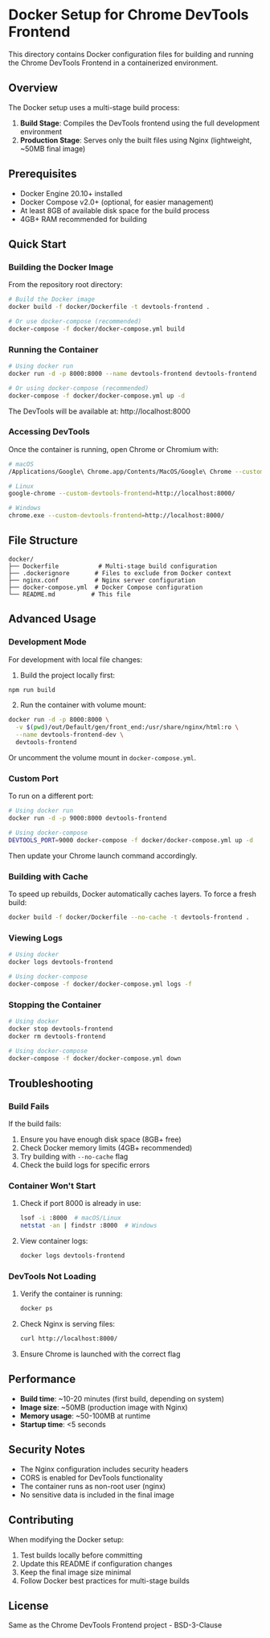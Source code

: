 # Docker Setup for Chrome DevTools Frontend

This directory contains Docker configuration files for building and running the Chrome DevTools Frontend in a containerized environment.

## Overview

The Docker setup uses a multi-stage build process:
1. **Build Stage**: Compiles the DevTools frontend using the full development environment
2. **Production Stage**: Serves only the built files using Nginx (lightweight, ~50MB final image)

## Prerequisites

- Docker Engine 20.10+ installed
- Docker Compose v2.0+ (optional, for easier management)
- At least 8GB of available disk space for the build process
- 4GB+ RAM recommended for building

## Quick Start

### Building the Docker Image

From the repository root directory:

```bash
# Build the Docker image
docker build -f docker/Dockerfile -t devtools-frontend .

# Or use docker-compose (recommended)
docker-compose -f docker/docker-compose.yml build
```

### Running the Container

```bash
# Using docker run
docker run -d -p 8000:8000 --name devtools-frontend devtools-frontend

# Or using docker-compose (recommended)
docker-compose -f docker/docker-compose.yml up -d
```

The DevTools will be available at: http://localhost:8000

### Accessing DevTools

Once the container is running, open Chrome or Chromium with:

```bash
# macOS
/Applications/Google\ Chrome.app/Contents/MacOS/Google\ Chrome --custom-devtools-frontend=http://localhost:8000/

# Linux
google-chrome --custom-devtools-frontend=http://localhost:8000/

# Windows
chrome.exe --custom-devtools-frontend=http://localhost:8000/
```

## File Structure

```
docker/
├── Dockerfile           # Multi-stage build configuration
├── .dockerignore       # Files to exclude from Docker context
├── nginx.conf          # Nginx server configuration
├── docker-compose.yml  # Docker Compose configuration
└── README.md          # This file
```

## Advanced Usage

### Development Mode

For development with local file changes:

1. Build the project locally first:
```bash
npm run build
```

2. Run the container with volume mount:
```bash
docker run -d -p 8000:8000 \
  -v $(pwd)/out/Default/gen/front_end:/usr/share/nginx/html:ro \
  --name devtools-frontend-dev \
  devtools-frontend
```

Or uncomment the volume mount in `docker-compose.yml`.

### Custom Port

To run on a different port:

```bash
# Using docker run
docker run -d -p 9000:8000 devtools-frontend

# Using docker-compose
DEVTOOLS_PORT=9000 docker-compose -f docker/docker-compose.yml up -d
```

Then update your Chrome launch command accordingly.

### Building with Cache

To speed up rebuilds, Docker automatically caches layers. To force a fresh build:

```bash
docker build -f docker/Dockerfile --no-cache -t devtools-frontend .
```

### Viewing Logs

```bash
# Using docker
docker logs devtools-frontend

# Using docker-compose
docker-compose -f docker/docker-compose.yml logs -f
```

### Stopping the Container

```bash
# Using docker
docker stop devtools-frontend
docker rm devtools-frontend

# Using docker-compose
docker-compose -f docker/docker-compose.yml down
```

## Troubleshooting

### Build Fails

If the build fails:
1. Ensure you have enough disk space (8GB+ free)
2. Check Docker memory limits (4GB+ recommended)
3. Try building with `--no-cache` flag
4. Check the build logs for specific errors

### Container Won't Start

1. Check if port 8000 is already in use:
   ```bash
   lsof -i :8000  # macOS/Linux
   netstat -an | findstr :8000  # Windows
   ```

2. View container logs:
   ```bash
   docker logs devtools-frontend
   ```

### DevTools Not Loading

1. Verify the container is running:
   ```bash
   docker ps
   ```

2. Check Nginx is serving files:
   ```bash
   curl http://localhost:8000/
   ```

3. Ensure Chrome is launched with the correct flag

## Performance

- **Build time**: ~10-20 minutes (first build, depending on system)
- **Image size**: ~50MB (production image with Nginx)
- **Memory usage**: ~50-100MB at runtime
- **Startup time**: <5 seconds

## Security Notes

- The Nginx configuration includes security headers
- CORS is enabled for DevTools functionality
- The container runs as non-root user (nginx)
- No sensitive data is included in the final image

## Contributing

When modifying the Docker setup:
1. Test builds locally before committing
2. Update this README if configuration changes
3. Keep the final image size minimal
4. Follow Docker best practices for multi-stage builds

## License

Same as the Chrome DevTools Frontend project - BSD-3-Clause